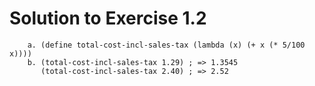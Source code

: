 # Solution to Exercise 1.2

```
    a. (define total-cost-incl-sales-tax (lambda (x) (+ x (* 5/100 x))))
    b. (total-cost-incl-sales-tax 1.29) ; => 1.3545
       (total-cost-incl-sales-tax 2.40) ; => 2.52
```
